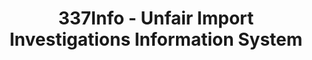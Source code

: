---
bigquery: https://console.cloud.google.com/bigquery?p=patents-public-data&d=usitc_investigations&page=dataset&project=sheets-management-319211
citation: US International Trade Commission 337Info Unfair Import Investigations Information
  System
contributors: US International Trade Comission
cost: None
description: US International Trade Commission 337Info Unfair Import Investigations
  Information System contains data on investigations done under Section 337. Section
  337 declares the infringement of certain statutory intellectual property rights
  and other forms of unfair competition in import trade to be unlawful practices.
  Most Section 337 investigations involve allegations of patent or registered trademark
  infringement.
documentation: FAQ and tutorial available on the site
last_edit: 04/07/2022, 18:50:48
location: https://pubapps2.usitc.gov/337external/
maintained_by: US International Trade Comission
schema_fields:
- teoIdIssueDate
- issueDateOtherNonFinal
- scheduledStartDateEvidHear
- dateCreated
- id
- currentStatus
- docketNo
- patentNumbers
- teoIdDueDate
- respondent
- ouiiParticipation
- teoReliefGranted
- investigationType
- ouiiAttorney
- title
- investigationTermDate
- currentActiveALJ
- finalIdOnViolationDue
- dateOfPublicationFrNotice
- targetDate
- copyrightNumbers
- complainant
- aljAssigned
- htsNumbers
- scheduledEndDateEvidHear
- cafcAppeals
- trademarkNumbers
- dateComplaintFiled
- markmanHearing
- invUnfairAct
- lastUpdated
- actualStartDateEvidHear
- gcAttorney
- teoProceedingInvolved
- internalRemand
- endDateMarkmanHearing
- startDateMarkmanHearing
- publication_number
- finalDetNoViolation
- finalDetViolation
- patentNumber
- investigationNo
- actualEndDateEvidHear
- finalIdOnViolationIssue
shortname: unfair_import_investigations
tags:
- import
- legal
- trade
timeframe: 2008-2021 (prior to 2008 downloadable as a JSON file)
title: 337Info - Unfair Import Investigations Information System
uuid: 2721f5ec-e599-4890-9265-9706719fc71e
---